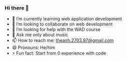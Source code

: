 ### Hi there 👋
- 🌱 I’m currently learning web application development
- 👯 I’m looking to collaborate on web development
- 🤔 I’m looking for help with the WAD course
- 💬 Ask me only about music
- 📫 How to reach me: theanh.2703.97@gmail.com
- 😄 Pronouns: He/him
- ⚡ Fun fact: Start from 0 experience with code 

